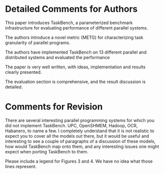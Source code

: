 # Detailed Comments for Authors

This paper introduces TaskBench, a parameterized benchmark
infrastructure for evaluating performance of different parallel
systems.

The authors introduce a novel metric (METG) for characterizing task
granularity of parallel programs.

The authors have implemented TaskBench on 13 different parallel and
distributed systems and evaluated the performance

The paper is very well written, with ideas, implementation and results
clearly presented.

The evaluation section is comprehensive, and the result discussion is
detailed.


# Comments for Revision

There are several interesting parallel programming systems for which
you did not implement TaskBench. UPC, OpenSHMEM, Hadoop, OCR,
Habanero, to name a few. I completely understand that it is not
realistic to expect you to cover all the models out there, but it
would be useful and interesting to see a couple of paragraphs of a
discussion of these models, how would TaskBench map onto them, and any
interesting issues one might expect when porting TaskBench to them.

Please include a legend for Figures 3 and 4. We have no idea what
those lines represent.
